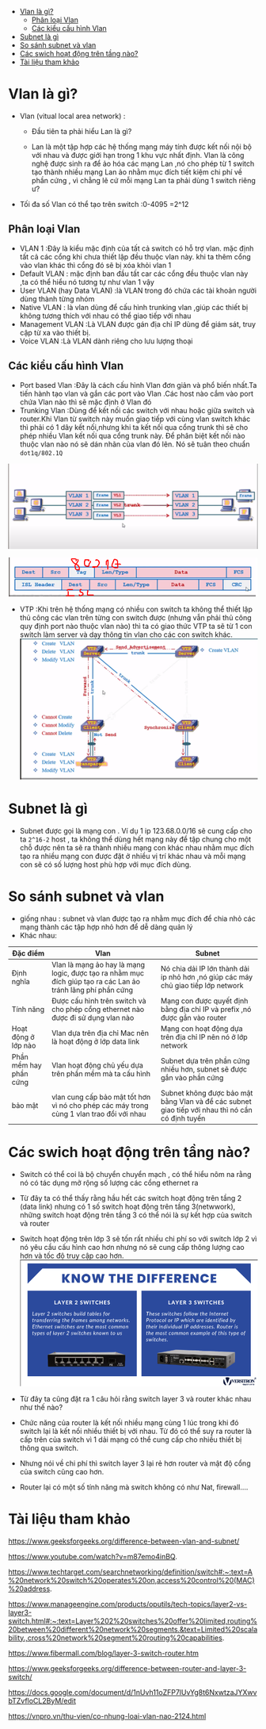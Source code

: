- [Vlan là gì?](#vlan-là-gì)
  - [Phân loại Vlan](#phân-loại-vlan)
  - [Các kiểu cấu hình Vlan](#các-kiểu-cấu-hình-vlan)
- [Subnet là gì](#subnet-là-gì)
- [So sánh subnet và vlan](#so-sánh-subnet-và-vlan)
- [Các swich hoạt động trên tầng nào?](#các-swich-hoạt-động-trên-tầng-nào)
- [Tài liệu tham khảo](#tài-liệu-tham-khảo)

# Vlan là gì?
- Vlan (vitual local area network) :
    - Đầu tiên ta phải hiểu Lan là gì?

    - Lan là một tập hợp các hệ thống mạng máy tính được kết nối nội bộ với nhau và được giới hạn trong 1 khu vực nhất định. Vlan là công nghệ được sinh ra để ảo hóa các mạng Lan ,nó cho phép từ 1 switch tạo thành nhiều mạng Lan ảo nhằm mục đích tiết kiệm chi phí về phần cứng , vì chẳng lẽ cứ mỗi mạng Lan ta phải dùng 1 switch riêng ư?

- Tối đa số Vlan có thể tạo trên switch :0-4095 =2^12
## Phân loại Vlan 
- VLAN 1 :Đây là kiểu mặc định của tất cả switch có hỗ trợ vlan. mặc định tất cả các cổng khi chưa thiết lập đều thuộc vlan này. khi ta thêm cổng vào vlan khác thì cổng đó sẽ bị xóa khỏi vlan 1
- Default VLAN : mặc định ban đầu tất car các cổng đều thuộc vlan này ,ta có thể hiểu nó tương tự như vlan 1 vậy
- User VLAN (hay Data VLAN) :là VLAN trong đó chứa các tài khoản người dùng thành từng nhóm
- Native VLAN : là vlan dùng để cấu hình trunking vlan ,giúp các thiết bị không tương thích với nhau có thể giao tiếp với nhau
- Management VLAN :Là VLAN được gán địa chỉ IP dùng để giám sát, truy cập từ xa vào thiết bị.
- Voice VLAN :Là VLAN dành riêng cho lưu lượng thoại
## Các kiểu cấu hình Vlan
- Port based Vlan :Đây là cách cấu hình Vlan đơn giản và phổ biến nhất.Ta tiến hành tạo vlan và gắn các port vào Vlan .Các host nào cắm vào port chứa Vlan nào thì sẽ mặc định ở Vlan đó
- Trunking Vlan :Dùng để kết nối các switch với nhau hoặc giữa switch và router.Khi Vlan từ switch này muốn giao tiếp với cùng vlan switch khác thì phải có 1 dây kết nối,nhưng khi ta kết nối qua cổng trunk thì sẽ cho phép nhiều Vlan kết nối qua cổng trunk này. Để phân biệt kết nối nào thuộc vlan nào nó sẽ dán nhãn của vlan đó lên. Nó sẽ tuân theo chuẩn `dot1q/802.1Q`
  
![Alt](/thuctap/anh/Screenshot_38.png)

![Alt](/thuctap/anh/Screenshot_39.png)

- VTP :Khi trên hệ thống mạng có nhiều con switch ta không thể thiết lập thủ công các vlan trên từng con switch được (nhưng vẫn phải thủ công quy định port nào thuộc vlan nào) thì ta có giao thức VTP ta sẽ từ 1 con switch làm server và dạy thông tin vlan cho các con switch khác.
![Alt](/thuctap/anh/Screenshot_40.png)
# Subnet là gì
- Subnet được gọi là mạng con . Ví dụ 1 ip 123.68.0.0/16 sẽ cung cấp cho ta `2^16-2` host , ta không thể dùng hết mạng này để tập chung cho một chỗ được nên ta sẽ ra thành nhiều mạng con khác nhau nhằm mục đích tạo ra nhiều mạng con được đặt ở nhiều vị trí khác nhau và mỗi mạng con sẽ có số lượng host phù hợp với mục đích dùng.

# So sánh subnet và vlan
- giống nhau : subnet và vlan được tạo ra nhằm mục đích để chia nhỏ các mạng thành các tập hợp nhỏ hơn để dễ dàng quản lý
- Khác nhau:

|Đặc điểm|Vlan|Subnet|
|--------|----|------|
|Định nghĩa|Vlan là mạng ảo hay là mạng logic, được tạo ra nhằm mục đích giúp tạo ra các Lan ảo tránh lãng phí phần cứng | Nó chia dải IP lớn thành dải ip nhỏ hơn ,nó giúp các máy chủ giao tiếp lớp network|
|Tính năng|Được cấu hình trên switch và cho phép cổng ethernet nào được đi sử dụng vlan nào|Mạng con được quyết định bằng địa chỉ IP và prefix ,nó được gắn vào router|
|Hoạt động ở lớp nào|Vlan dựa trên địa chỉ Mac nên là hoạt động ở lớp data link|Mạng con hoạt động dựa trên địa chỉ IP nên nó ở lớp network|
|Phần mềm hay phần cứng|Vlan hoạt động chủ yếu dựa trên phần mềm mà ta cấu hình|Subnet dựa trên phần cứng nhiều hơn, subnet sẽ được gắn vào phần cứng|
|bảo mật|vlan cung cấp bảo mật tốt hơn vì nó cho phép các máy trong cùng 1 vlan trao đổi với nhau|Subnet không được bảo mật bằng Vlan và để các subnet giao tiếp với nhau thì nó cần có định tuyến|

# Các swich hoạt động trên tầng nào?
- Switch có thể coi là bộ chuyển chuyển mạch , có thể hiểu nôm na rằng nó có tác dụng mở rộng số lượng các cổng ethernet ra
- Từ đây ta có thể thấy rằng hầu hết các switch hoạt động trên tầng 2 (data link) nhưng có 1 số switch hoạt động trên tầng 3(netwwork), những switch hoạt động trên tầng 3 có thể nói là sự kết hợp của switch và router
- Switch hoạt động trên lớp 3 sẽ tốn rất nhiều chi phí so với switch lớp 2 vì nó yêu cầu cấu hình cao hơn nhưng nó sẽ cung cấp thông lượng cao hơn và tốc độ truy cập cao hơn.
![Alt](/thuctap/anh/Screenshot_32.png)


- Từ đây ta cũng đặt ra 1 câu hỏi rằng switch layer 3 và router khác nhau như thế nào?
- Chức năng của router là kết nối nhiều mạng cùng 1 lúc trong khi đó switch lại là kết nối nhiều thiết bị với nhau. Từ đó có thể suy ra router là cấp trên của switch vì 1 dải mạng có thể cung cấp cho nhiều thiết bị thông qua switch.
- Nhưng nói về chi phí thì switch layer 3 lại rẻ hơn router và mật độ cổng của switch cũng cao hơn.
- Router lại có một số tính năng mà switch không có như Nat, firewall....
# Tài liệu tham khảo

https://www.geeksforgeeks.org/difference-between-vlan-and-subnet/

https://www.youtube.com/watch?v=m87emo4inBQ.

https://www.techtarget.com/searchnetworking/definition/switch#:~:text=A%20network%20switch%20operates%20on,access%20control%20(MAC)%20address.

https://www.manageengine.com/products/oputils/tech-topics/layer2-vs-layer3-switch.html#:~:text=Layer%202%20switches%20offer%20limited,routing%20between%20different%20network%20segments.&text=Limited%20scalability.,cross%20network%20segment%20routing%20capabilities.

https://www.fibermall.com/blog/layer-3-switch-router.htm

https://www.geeksforgeeks.org/difference-between-router-and-layer-3-switch/

https://docs.google.com/document/d/1nUvh11oZFP7lUvYg8t6NxwtzaJYXwvbTZvfloCL2ByM/edit

https://vnpro.vn/thu-vien/co-nhung-loai-vlan-nao-2124.html
